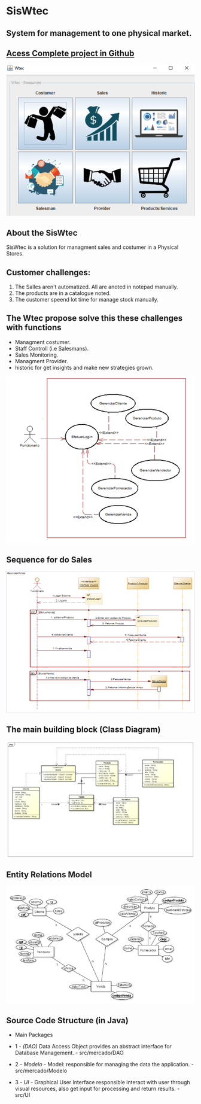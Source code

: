 # SisWtec
## System for management to one physical market.
## [Acess Complete project in Github](https://github.com/pablomelo-inf/Wtec)
 

![image info](./project/main.png)




## About the SisWtec
SisWtec is a solution for managment sales and costumer in a Physical Stores.
## Customer challenges:
1. The Salles aren't automatized. All are anoted in notepad manually.
2. The products are in a catalogue noted.
3. The customer speend lot time for manage stock manually.

## The Wtec propose solve this these challenges with functions
* Managment costumer.
* Staff Controll (i.e Salesmans).
* Sales Monitoring.
* Managment Provider.
* historic for get insights and make new strategies grown.

![image info](./project/useCaseDiagram.png)

## Sequence for do Sales

![image info](./project/sequenceDiagramForSales.png)

## The main building block (Class Diagram)

![image info](./project/classDiagram.png)

## Entity Relations Model 

![image info](./project/RelacionEntityDiagram.png)

## Source Code Structure (in Java)
- Main Packages
- 1 - *(DAO)* Data Access Object 
       provides an abstract interface for Database Management.
       - src/mercado/DAO
       
- 2 -  *Modelo* - Model:
       responsible for managing the data the application.
       - src/mercado/Modelo
       
- 3 -  *UI* - Graphical User Interface
       responsible interact with user through visual resources, also get input for processing and return results.
       - src/UI


